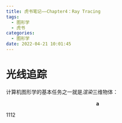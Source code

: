 ```yaml
---
title: 虎书笔记——Chapter4：Ray Tracing
tags:
  - 图形学
  - 虎书
categories:
  - 图形学
date: 2022-04-21 10:01:45
---
```


# 光线追踪

计算机图形学的基本任务之一就是*渲染*三维物体：

$$
\mathbf{a}
$$

1112
<!--stackedit_data:
eyJoaXN0b3J5IjpbMzA5MzM2MjIwLDE1MzA2NTUxMTBdfQ==
-->